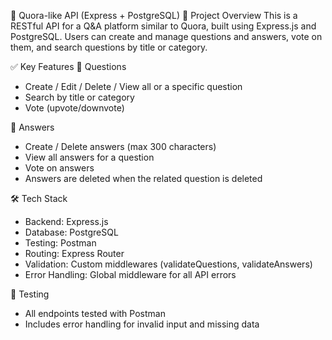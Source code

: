 🧠 Quora-like API (Express + PostgreSQL)
📘 Project Overview
This is a RESTful API for a Q&A platform similar to Quora, built using Express.js and PostgreSQL. Users can create and manage questions and answers, vote on them, and search questions by title or category.

✅ Key Features
📌 Questions
- Create / Edit / Delete / View all or a specific question
- Search by title or category
- Vote (upvote/downvote)

💬 Answers
- Create / Delete answers (max 300 characters)
- View all answers for a question
- Vote on answers
- Answers are deleted when the related question is deleted

🛠 Tech Stack

- Backend: Express.js
- Database: PostgreSQL
- Testing: Postman
- Routing: Express Router
- Validation: Custom middlewares (validateQuestions, validateAnswers)
- Error Handling: Global middleware for all API errors

🧪 Testing
- All endpoints tested with Postman
- Includes error handling for invalid input and missing data
